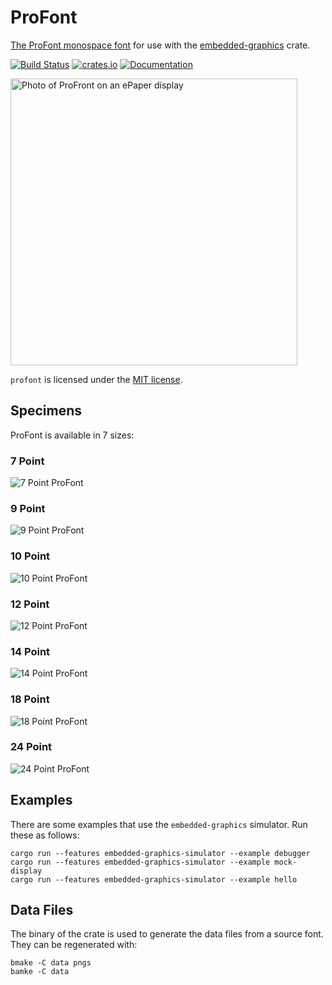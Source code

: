 # ProFont

[The ProFont monospace font][profont] for use with the [embedded-graphics] crate.

[![Build Status](https://api.cirrus-ci.com/github/wezm/profont.svg)](https://cirrus-ci.com/github/wezm/profont)
[![crates.io](https://img.shields.io/crates/v/profont.svg)](https://crates.io/crates/profont)
[![Documentation](https://docs.rs/profont/badge.svg)][crate-docs]

<img src="https://raw.githubusercontent.com/wezm/profont/master/data/IMG_2198.jpg" width="459" alt="Photo of ProFront on an ePaper display" />

`profont` is licensed under the [MIT license][MIT].

## Specimens

ProFont is available in 7 sizes:

### 7 Point

![7 Point ProFont](https://raw.githubusercontent.com/wezm/profont/master/data/ProFont7Point.png)

### 9 Point

![9 Point ProFont](https://raw.githubusercontent.com/wezm/profont/master/data/ProFont9Point.png)

### 10 Point

![10 Point ProFont](https://raw.githubusercontent.com/wezm/profont/master/data/ProFont10Point.png)

### 12 Point

![12 Point ProFont](https://raw.githubusercontent.com/wezm/profont/master/data/ProFont12Point.png)

### 14 Point

![14 Point ProFont](https://raw.githubusercontent.com/wezm/profont/master/data/ProFont14Point.png)

### 18 Point

![18 Point ProFont](https://raw.githubusercontent.com/wezm/profont/master/data/ProFont18Point.png)

### 24 Point

![24 Point ProFont](https://raw.githubusercontent.com/wezm/profont/master/data/ProFont24Point.png)

## Examples

There are some examples that use the `embedded-graphics` simulator. Run these as follows:

    cargo run --features embedded-graphics-simulator --example debugger
    cargo run --features embedded-graphics-simulator --example mock-display
    cargo run --features embedded-graphics-simulator --example hello

## Data Files

The binary of the crate is used to generate the data files from a source font. They can be regenerated with:

    bmake -C data pngs
    bamke -C data

[embedded-graphics]: https://github.com/jamwaffles/embedded-graphics
[profont]: https://tobiasjung.name/profont/
[MIT]: https://github.com/wezm/profont/blob/master/LICENSE
[crate-docs]: https://docs.rs/profont
